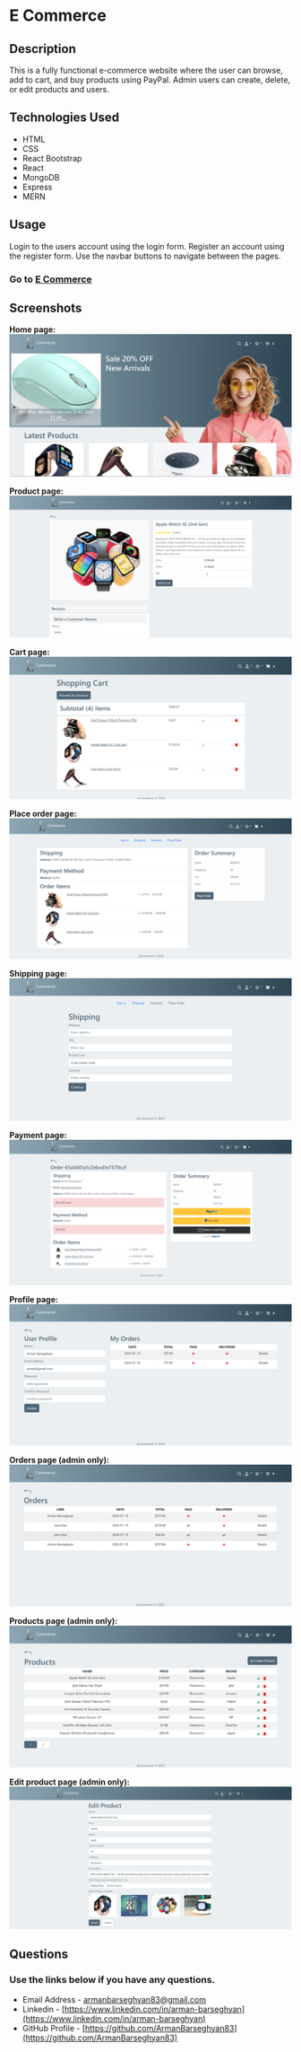 # E Commerce

## Description
This is a fully functional e-commerce website where the user can browse, add to cart, and buy products using PayPal. Admin users can create, delete, or edit products and users.

## Technologies Used
- HTML
- CSS
- React Bootstrap
- React
- MongoDB
- Express
- MERN

## Usage
Login to the users account using the login form. Register an account using the register form. Use the navbar buttons to navigate between the pages.

### Go to [E Commerce](https://ecommerce-505z.onrender.com)

## Screenshots
**Home page:**
![home](assets/home.png)

**Product page:** 
![product](assets/product.png)

**Cart page:**
![cart](assets/cart.png)

**Place order page:**
![placeorder](assets/placeorder.png)

**Shipping page:**
![shipping](assets/shipping.png)

**Payment page:**
![payment](assets/payment.png)

**Profile page:**
![profile](assets/profile.png)

**Orders page (admin only):**
![orders](assets/orders.png)

**Products page (admin only):**
![products](assets/products.png)

**Edit product page (admin only):**
![editproduct](assets/editproduct.png)


## Questions
### Use the links below if you have any questions.
- Email Address - [armanbarseghyan83@gmail.com](mailto:armanbarseghyan83@gmail.com)
- Linkedin - [https://www.linkedin.com/in/arman-barseghyan](https://www.linkedin.com/in/arman-barseghyan)
- GitHub Profile - [https://github.com/ArmanBarseghyan83](https://github.com/ArmanBarseghyan83)